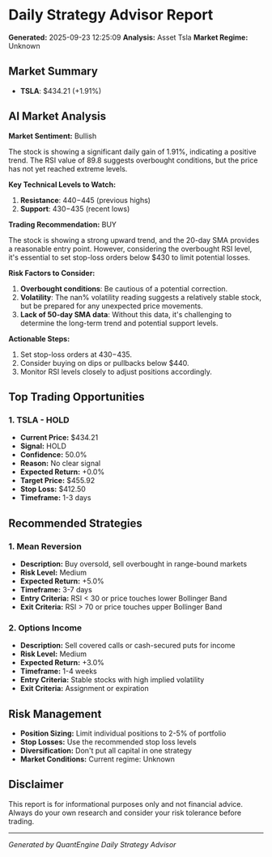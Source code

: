 
# Daily Strategy Advisor Report
**Generated:** 2025-09-23 12:25:09
**Analysis:** Asset Tsla
**Market Regime:** Unknown

## Market Summary
- **TSLA**: $434.21 (+1.91%)


## AI Market Analysis
**Market Sentiment:** Bullish

The stock is showing a significant daily gain of 1.91%, indicating a positive trend. The RSI value of 89.8 suggests overbought conditions, but the price has not yet reached extreme levels.

**Key Technical Levels to Watch:**

1. **Resistance**: $440-$445 (previous highs)
2. **Support**: $430-$435 (recent lows)

**Trading Recommendation:** BUY

The stock is showing a strong upward trend, and the 20-day SMA provides a reasonable entry point. However, considering the overbought RSI level, it's essential to set stop-loss orders below $430 to limit potential losses.

**Risk Factors to Consider:**

1. **Overbought conditions**: Be cautious of a potential correction.
2. **Volatility**: The nan% volatility reading suggests a relatively stable stock, but be prepared for any unexpected price movements.
3. **Lack of 50-day SMA data**: Without this data, it's challenging to determine the long-term trend and potential support levels.

**Actionable Steps:**

1. Set stop-loss orders at $430-$435.
2. Consider buying on dips or pullbacks below $440.
3. Monitor RSI levels closely to adjust positions accordingly.

## Top Trading Opportunities

### 1. TSLA - HOLD
- **Current Price:** $434.21
- **Signal:** HOLD
- **Confidence:** 50.0%
- **Reason:** No clear signal
- **Expected Return:** +0.0%
- **Target Price:** $455.92
- **Stop Loss:** $412.50
- **Timeframe:** 1-3 days

## Recommended Strategies

### 1. Mean Reversion
- **Description:** Buy oversold, sell overbought in range-bound markets
- **Risk Level:** Medium
- **Expected Return:** +5.0%
- **Timeframe:** 3-7 days
- **Entry Criteria:** RSI < 30 or price touches lower Bollinger Band
- **Exit Criteria:** RSI > 70 or price touches upper Bollinger Band

### 2. Options Income
- **Description:** Sell covered calls or cash-secured puts for income
- **Risk Level:** Medium
- **Expected Return:** +3.0%
- **Timeframe:** 1-4 weeks
- **Entry Criteria:** Stable stocks with high implied volatility
- **Exit Criteria:** Assignment or expiration

## Risk Management
- **Position Sizing:** Limit individual positions to 2-5% of portfolio
- **Stop Losses:** Use the recommended stop loss levels
- **Diversification:** Don't put all capital in one strategy
- **Market Conditions:** Current regime: Unknown

## Disclaimer
This report is for informational purposes only and not financial advice. 
Always do your own research and consider your risk tolerance before trading.

---
*Generated by QuantEngine Daily Strategy Advisor*

